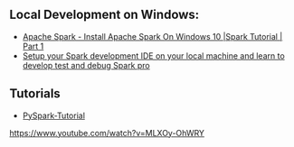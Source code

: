 

## Local Development on Windows:
  * [Apache Spark - Install Apache Spark On Windows 10 |Spark Tutorial | Part 1](https://www.youtube.com/watch?v=cYL42BBL3Fo)
  * [Setup your Spark development IDE on your local machine and learn to develop test and debug Spark pro](https://www.youtube.com/watch?v=mvR0q3tCHjg&t=340s)

## Tutorials
  * [PySpark-Tutorial](https://www.guru99.com/pyspark-tutorial.html)


https://www.youtube.com/watch?v=MLXOy-OhWRY
